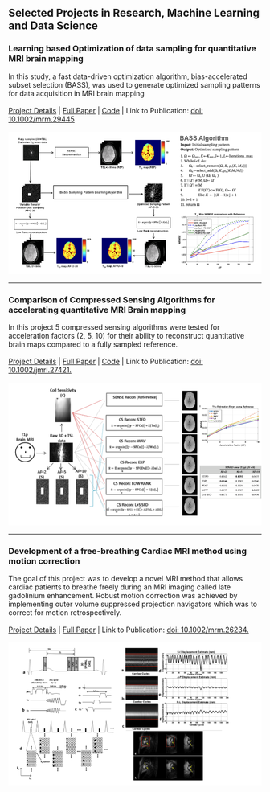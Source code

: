 ## Selected Projects in Research, Machine Learning and Data Science


### Learning based Optimization of data sampling for quantitative MRI brain mapping 
In this study, a fast data-driven optimization algorithm, bias-accelerated subset selection (BASS), was used to generate optimized sampling patterns for data acquisition in MRI brain mapping
<br><br>
[Project Details](pdf/DDOSP_Presentation.pdf) | [Full Paper](https://www.dropbox.com/scl/fi/eljivfanpfm8niweo0gqv/17_Menon_etal_DDOSP_Brain_2022.pdf?rlkey=ig2uf4v2j4wawcwmavjgur65m&st=n3d3h4ve&dl=0) | [Code](/ddosp_CodeWeb.txt) | Link to Publication: [doi: 10.1002/mrm.29445](https://onlinelibrary.wiley.com/doi/10.1002/mrm.29445) <br><br>
<img src="images/DDOSP.png?raw=true"/>

---
### Comparison of Compressed Sensing Algorithms for accelerating quantitative MRI Brain mapping 
In this project 5 compressed sensing algorithms were tested for acceleration factors (2, 5, 10) for their ability to reconstruct quantitative brain maps compared to a fully sampled reference.
<br><br>
[Project Details](/cs_compare) | [Full Paper](https://www.dropbox.com/scl/fi/1gugji2rntb3962vqdcmq/12_Menon_etal_2020_BrainT1rho_CScompare.pdf?rlkey=k9ar8f35cl35n5nvk9f8f29hz&st=bmia8f1n&dl=0) | [Code](/CS_compare.txt) | Link to Publication: [doi: 10.1002/jmri.27421.](https://onlinelibrary.wiley.com/doi/10.1002/jmri.27421) <br><br>
<img src="images/CS_Algorithm_Compare.png?raw=true"/>

---
### Development of a free-breathing Cardiac MRI method using motion correction  
The goal of this project was to develop a novel MRI method that allows cardiac patients to breathe freely during an MRI imaging called late gadolinium enhancement. Robust motion correction was achieved by implementing outer volume suppressed projection navigators which was to correct for motion retrospectively. 
<br><br>
[Project Details](/LGE_Details) | [Full Paper](https://www.dropbox.com/scl/fi/wpjpfi86rbtsn43wu9hra/03_Menon_et_al-2017-Magnetic_Resonance_in_Medicine.pdf?rlkey=iw70beto7zl7xzulqt87iow3a&st=9ng0jpmy&dl=0) | Link to Publication: [doi: 10.1002/mrm.26234.](https://onlinelibrary.wiley.com/doi/10.1002/mrm.26234) <br><br>
<img src="images/LGE_Summary.png?raw=true"/>






